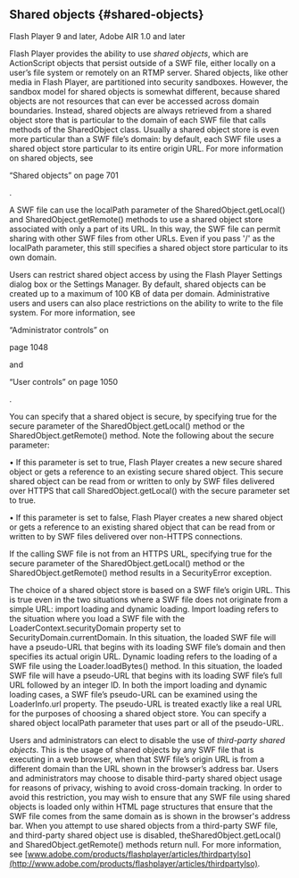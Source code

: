## Shared objects {#shared-objects}

Flash Player 9 and later, Adobe AIR 1.0 and later

Flash Player provides the ability to use _shared objects_, which are ActionScript objects that persist outside of a SWF file, either locally on a user’s file system or remotely on an RTMP server. Shared objects, like other media in Flash Player, are partitioned into security sandboxes. However, the sandbox model for shared objects is somewhat different, because shared objects are not resources that can ever be accessed across domain boundaries. Instead, shared objects are always retrieved from a shared object store that is particular to the domain of each SWF file that calls methods of the SharedObject class. Usually a shared object store is even more particular than a SWF file’s domain: by default, each SWF file uses a shared object store particular to its entire origin URL. For more information on shared objects, see

“Shared objects” on page 701

.

A SWF file can use the localPath parameter of the SharedObject.getLocal() and SharedObject.getRemote() methods to use a shared object store associated with only a part of its URL. In this way, the SWF file can permit sharing with other SWF files from other URLs. Even if you pass &#039;/&#039; as the localPath parameter, this still specifies a shared object store particular to its own domain.

Users can restrict shared object access by using the Flash Player Settings dialog box or the Settings Manager. By default, shared objects can be created up to a maximum of 100 KB of data per domain. Administrative users and users can also place restrictions on the ability to write to the file system. For more information, see

“Administrator controls” on

page 1048

and

“User controls” on page 1050

.

You can specify that a shared object is secure, by specifying true for the secure parameter of the SharedObject.getLocal() method or the SharedObject.getRemote() method. Note the following about the secure parameter:

• If this parameter is set to true, Flash Player creates a new secure shared object or gets a reference to an existing secure shared object. This secure shared object can be read from or written to only by SWF files delivered over HTTPS that call SharedObject.getLocal() with the secure parameter set to true.

• If this parameter is set to false, Flash Player creates a new shared object or gets a reference to an existing shared object that can be read from or written to by SWF files delivered over non-HTTPS connections.

If the calling SWF file is not from an HTTPS URL, specifying true for the secure parameter of the SharedObject.getLocal() method or the SharedObject.getRemote() method results in a SecurityError exception.

The choice of a shared object store is based on a SWF file’s origin URL. This is true even in the two situations where a SWF file does not originate from a simple URL: import loading and dynamic loading. Import loading refers to the situation where you load a SWF file with the LoaderContext.securityDomain property set to SecurityDomain.currentDomain. In this situation, the loaded SWF file will have a pseudo-URL that begins with its loading SWF file’s domain and then specifies its actual origin URL. Dynamic loading refers to the loading of a SWF file using the Loader.loadBytes() method. In this situation, the loaded SWF file will have a pseudo-URL that begins with its loading SWF file’s full URL followed by an integer ID. In both the import loading and dynamic loading cases, a SWF file’s pseudo-URL can be examined using the LoaderInfo.url property. The pseudo-URL is treated exactly like a real URL for the purposes of choosing a shared object store. You can specify a shared object localPath parameter that uses part or all of the pseudo-URL.

Users and administrators can elect to disable the use of _third-party shared objects_. This is the usage of shared objects by any SWF file that is executing in a web browser, when that SWF file’s origin URL is from a different domain than the URL shown in the browser’s address bar. Users and administrators may choose to disable third-party shared object usage for reasons of privacy, wishing to avoid cross-domain tracking. In order to avoid this restriction, you may wish to ensure that any SWF file using shared objects is loaded only within HTML page structures that ensure that the SWF file comes from the same domain as is shown in the browser&#039;s address bar. When you attempt to use shared objects from a third-party SWF file, and third-party shared object use is disabled, theSharedObject.getLocal() and SharedObject.getRemote() methods return null. For more information, see [www.adobe.com/products/flashplayer/articles/thirdpartylso](http://www.adobe.com/products/flashplayer/articles/thirdpartylso).